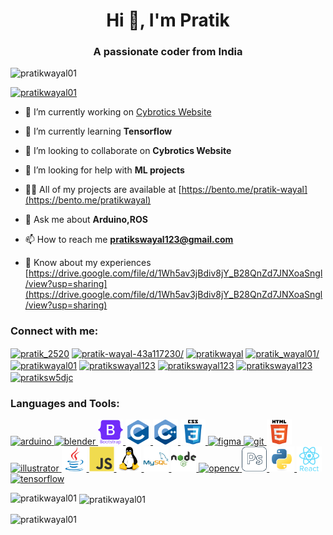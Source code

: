 <h1 align="center">Hi 👋, I'm Pratik</h1>
<h3 align="center">A passionate coder from India</h3>

<p align="left"> <img src="https://komarev.com/ghpvc/?username=pratikwayal01&label=Profile%20views&color=0e75b6&style=flat" alt="pratikwayal01" /> </p>

<p align="left"> <a href="https://github.com/ryo-ma/github-profile-trophy"><img src="https://github-profile-trophy.vercel.app/?username=pratikwayal01" alt="pratikwayal01" /></a> </p>

- 🔭 I’m currently working on [Cybrotics Website](https://github.com/pratikwayal01/Cybrotics-new-web)

- 🌱 I’m currently learning **Tensorflow**

- 👯 I’m looking to collaborate on **Cybrotics Website**

- 🤝 I’m looking for help with **ML projects**

- 👨‍💻 All of my projects are available at [https://bento.me/pratik-wayal](https://bento.me/pratikwayal)

- 💬 Ask me about **Arduino,ROS**

- 📫 How to reach me **pratikswayal123@gmail.com**

- 📄 Know about my experiences [https://drive.google.com/file/d/1Wh5av3jBdiv8jY_B28QnZd7JNXoaSngl/view?usp=sharing](https://drive.google.com/file/d/1Wh5av3jBdiv8jY_B28QnZd7JNXoaSngl/view?usp=sharing)

<h3 align="left">Connect with me:</h3>
<p align="left">
<a href="https://twitter.com/pratik_2520" target="blank"><img align="center" src="https://raw.githubusercontent.com/rahuldkjain/github-profile-readme-generator/master/src/images/icons/Social/twitter.svg" alt="pratik_2520" height="30" width="40" /></a>
<a href="https://linkedin.com/in/pratik-wayal-43a117230/" target="blank"><img align="center" src="https://raw.githubusercontent.com/rahuldkjain/github-profile-readme-generator/master/src/images/icons/Social/linked-in-alt.svg" alt="pratik-wayal-43a117230/" height="30" width="40" /></a>
<a href="https://kaggle.com/pratikwayal" target="blank"><img align="center" src="https://raw.githubusercontent.com/rahuldkjain/github-profile-readme-generator/master/src/images/icons/Social/kaggle.svg" alt="pratikwayal" height="30" width="40" /></a>
<a href="https://instagram.com/pratik_wayal01/" target="blank"><img align="center" src="https://raw.githubusercontent.com/rahuldkjain/github-profile-readme-generator/master/src/images/icons/Social/instagram.svg" alt="pratik_wayal01/" height="30" width="40" /></a>
<a href="https://www.codechef.com/users/pratikwayal01" target="blank"><img align="center" src="https://cdn.jsdelivr.net/npm/simple-icons@3.1.0/icons/codechef.svg" alt="pratikwayal01" height="30" width="40" /></a>
<a href="https://www.hackerrank.com/pratikswayal123" target="blank"><img align="center" src="https://raw.githubusercontent.com/rahuldkjain/github-profile-readme-generator/master/src/images/icons/Social/hackerrank.svg" alt="pratikswayal123" height="30" width="40" /></a>
<a href="https://www.leetcode.com/pratikswayal123" target="blank"><img align="center" src="https://raw.githubusercontent.com/rahuldkjain/github-profile-readme-generator/master/src/images/icons/Social/leet-code.svg" alt="pratikswayal123" height="30" width="40" /></a>
<a href="https://www.hackerearth.com/pratikswayal123" target="blank"><img align="center" src="https://raw.githubusercontent.com/rahuldkjain/github-profile-readme-generator/master/src/images/icons/Social/hackerearth.svg" alt="pratikswayal123" height="30" width="40" /></a>
<a href="https://auth.geeksforgeeks.org/user/pratiksw5djc" target="blank"><img align="center" src="https://raw.githubusercontent.com/rahuldkjain/github-profile-readme-generator/master/src/images/icons/Social/geeks-for-geeks.svg" alt="pratiksw5djc" height="30" width="40" /></a>
</p>

<h3 align="left">Languages and Tools:</h3>
<p align="left"> <a href="https://www.arduino.cc/" target="_blank" rel="noreferrer"> <img src="https://cdn.worldvectorlogo.com/logos/arduino-1.svg" alt="arduino" width="40" height="40"/> </a> <a href="https://www.blender.org/" target="_blank" rel="noreferrer"> <img src="https://download.blender.org/branding/community/blender_community_badge_white.svg" alt="blender" width="40" height="40"/> </a> <a href="https://getbootstrap.com" target="_blank" rel="noreferrer"> <img src="https://raw.githubusercontent.com/devicons/devicon/master/icons/bootstrap/bootstrap-plain-wordmark.svg" alt="bootstrap" width="40" height="40"/> </a> <a href="https://www.cprogramming.com/" target="_blank" rel="noreferrer"> <img src="https://raw.githubusercontent.com/devicons/devicon/master/icons/c/c-original.svg" alt="c" width="40" height="40"/> </a> <a href="https://www.w3schools.com/cpp/" target="_blank" rel="noreferrer"> <img src="https://raw.githubusercontent.com/devicons/devicon/master/icons/cplusplus/cplusplus-original.svg" alt="cplusplus" width="40" height="40"/> </a> <a href="https://www.w3schools.com/css/" target="_blank" rel="noreferrer"> <img src="https://raw.githubusercontent.com/devicons/devicon/master/icons/css3/css3-original-wordmark.svg" alt="css3" width="40" height="40"/> </a> <a href="https://www.figma.com/" target="_blank" rel="noreferrer"> <img src="https://www.vectorlogo.zone/logos/figma/figma-icon.svg" alt="figma" width="40" height="40"/> </a> <a href="https://git-scm.com/" target="_blank" rel="noreferrer"> <img src="https://www.vectorlogo.zone/logos/git-scm/git-scm-icon.svg" alt="git" width="40" height="40"/> </a> <a href="https://www.w3.org/html/" target="_blank" rel="noreferrer"> <img src="https://raw.githubusercontent.com/devicons/devicon/master/icons/html5/html5-original-wordmark.svg" alt="html5" width="40" height="40"/> </a> <a href="https://www.adobe.com/in/products/illustrator.html" target="_blank" rel="noreferrer"> <img src="https://www.vectorlogo.zone/logos/adobe_illustrator/adobe_illustrator-icon.svg" alt="illustrator" width="40" height="40"/> </a> <a href="https://www.java.com" target="_blank" rel="noreferrer"> <img src="https://raw.githubusercontent.com/devicons/devicon/master/icons/java/java-original.svg" alt="java" width="40" height="40"/> </a> <a href="https://developer.mozilla.org/en-US/docs/Web/JavaScript" target="_blank" rel="noreferrer"> <img src="https://raw.githubusercontent.com/devicons/devicon/master/icons/javascript/javascript-original.svg" alt="javascript" width="40" height="40"/> </a> <a href="https://www.linux.org/" target="_blank" rel="noreferrer"> <img src="https://raw.githubusercontent.com/devicons/devicon/master/icons/linux/linux-original.svg" alt="linux" width="40" height="40"/> </a> <a href="https://www.mysql.com/" target="_blank" rel="noreferrer"> <img src="https://raw.githubusercontent.com/devicons/devicon/master/icons/mysql/mysql-original-wordmark.svg" alt="mysql" width="40" height="40"/> </a> <a href="https://nodejs.org" target="_blank" rel="noreferrer"> <img src="https://raw.githubusercontent.com/devicons/devicon/master/icons/nodejs/nodejs-original-wordmark.svg" alt="nodejs" width="40" height="40"/> </a> <a href="https://opencv.org/" target="_blank" rel="noreferrer"> <img src="https://www.vectorlogo.zone/logos/opencv/opencv-icon.svg" alt="opencv" width="40" height="40"/> </a> <a href="https://www.photoshop.com/en" target="_blank" rel="noreferrer"> <img src="https://raw.githubusercontent.com/devicons/devicon/master/icons/photoshop/photoshop-line.svg" alt="photoshop" width="40" height="40"/> </a> <a href="https://www.python.org" target="_blank" rel="noreferrer"> <img src="https://raw.githubusercontent.com/devicons/devicon/master/icons/python/python-original.svg" alt="python" width="40" height="40"/> </a> <a href="https://reactjs.org/" target="_blank" rel="noreferrer"> <img src="https://raw.githubusercontent.com/devicons/devicon/master/icons/react/react-original-wordmark.svg" alt="react" width="40" height="40"/> </a> <a href="https://www.tensorflow.org" target="_blank" rel="noreferrer"> <img src="https://www.vectorlogo.zone/logos/tensorflow/tensorflow-icon.svg" alt="tensorflow" width="40" height="40"/> </a> </p>

<p><img align="left" src="https://github-readme-stats.vercel.app/api/top-langs?username=pratikwayal01&show_icons=true&locale=en&layout=compact" alt="pratikwayal01" /></p>

<p>&nbsp;<img align="center" src="https://github-readme-stats.vercel.app/api?username=pratikwayal01&show_icons=true&locale=en" alt="pratikwayal01" /></p>

<p><img align="center" src="https://github-readme-streak-stats.herokuapp.com/?user=pratikwayal01&" alt="pratikwayal01" /></p>
